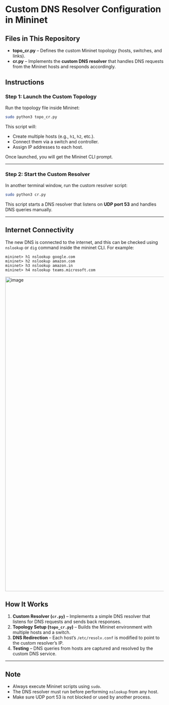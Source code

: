 # Custom DNS Resolver Configuration in Mininet

## Files in This Repository

- **topo_cr.py** – Defines the custom Mininet topology (hosts, switches, and links).  
- **cr.py** – Implements the **custom DNS resolver** that handles DNS requests from the Mininet hosts and responds accordingly.

## Instructions 
### Step 1: Launch the Custom Topology

Run the topology file inside Mininet:

```bash
sudo python3 topo_cr.py
```

This script will:
- Create multiple hosts (e.g., `h1`, `h2`, etc.).  
- Connect them via a switch and controller.  
- Assign IP addresses to each host.  

Once launched, you will get the Mininet CLI prompt.

---

### Step 2: Start the Custom Resolver

In another terminal window, run the custom resolver script:

```bash
sudo python3 cr.py
```

This script starts a DNS resolver that listens on **UDP port 53** and handles DNS queries manually.

---

## Internet Connectivity
The new DNS is connected to the internet, and this can be checked using ```nslookup``` or ```dig``` command inside the mininet CLI.
For example:
```
mininet> h1 nslookup google.com
mininet> h2 nslookup amazon.com
mininet> h3 nslookup amazon.in
mininet> h4 nslookup teams.microsoft.com
```

<img width="1600" height="1001" alt="image" src="https://github.com/user-attachments/assets/388a63e4-29dd-4a5f-a051-e4d0d5324184" />

## How It Works

1. **Custom Resolver (`cr.py`)** – Implements a simple DNS resolver that listens for DNS requests and sends back responses.  
2. **Topology Setup (`topo_cr.py`)** – Builds the Mininet environment with multiple hosts and a switch.  
3. **DNS Redirection** – Each host’s `/etc/resolv.conf` is modified to point to the custom resolver’s IP.  
4. **Testing** – DNS queries from hosts are captured and resolved by the custom DNS service.

---


## Note

- Always execute Mininet scripts using `sudo`.  
- The DNS resolver must run before performing `nslookup` from any host.  
- Make sure UDP port 53 is not blocked or used by another process.  
